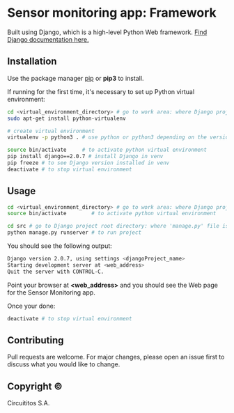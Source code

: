 # Sensor monitoring app: Framework

Built using Django, which is a high-level Python Web framework. [Find Django documentation here.](https://www.djangoproject.com/)

## Installation

Use the package manager [pip](https://pip.pypa.io/en/stable/) or **pip3** to install.

If running for the first time, it's necessary to set up Python virtual environment:

```bash
cd <virtual_environment_directory> # go to work area: where Django project is stored
sudo apt-get install python-virtualenv

# create virtual environment
virtualenv -p python3 . # use python or python3 depending on the version installed

source bin/activate     # to activate python virtual environment
pip install django==2.0.7 # install Django in venv
pip freeze # to see Django version installed in venv 
deactivate # to stop virtual environment
```

## Usage

```bash
cd <virtual_environment_directory> # go to work area: where Django project is stored
source bin/activate        # to activate python virtual environment

cd src # go to Django project root directory: where 'manage.py' file is
python manage.py runserver # to run project 
```
You should see the following output:
```bash
Django version 2.0.7, using settings <djangoProject_name>
Starting development server at <web_address>
Quit the server with CONTROL-C.
```
Point your browser at **<web_address>** and you should see the Web page for the Sensor Monitoring app.

Once your done:
```bash
deactivate # to stop virtual environment
```

## Contributing
Pull requests are welcome. For major changes, please open an issue first to discuss what you would like to change.

## Copyright &copy;
Circuititos S.A.
